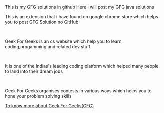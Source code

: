 This is my GFG solutions in github
Here i will post my GFG java solutions
<p>This is an extension that i have found on google chrome store which helps you to post GFG Solution no GitHub</p>
<br>
<p>Geek For Geeks is an cs website which help you to learn coding,progamming and related dev stuff</p>
<br>
<p>It is one of the Indias's leading coding platform which helped many people to land into their dream jobs</p>
<br>
<p>Geek For Geeks organises contests in various ways which helps you to hone your problem solving skills</p>
<a href="">To know more about Geek For Geeks(GFG)</a>

